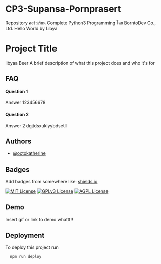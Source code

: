 # CP3-Supansa-Pornprasert
Repository คอร์สเรียน Complete Python3 Programming โดย BorntoDev Co., Ltd.
Hello World
by Libya

# Project Title
libyaa Beer
A brief description of what this project does and who it's for


## FAQ

#### Question 1

Answer 123456678

#### Question 2

Answer 2 dgjtdsxuklyybdsetll


## Authors

- [@octokatherine](https://www.github.com/octokatherine)


## Badges

Add badges from somewhere like: [shields.io](https://shields.io/)

[![MIT License](https://img.shields.io/badge/License-MIT-green.svg)](https://choosealicense.com/licenses/mit/)
[![GPLv3 License](https://img.shields.io/badge/License-GPL%20v3-yellow.svg)](https://opensource.org/licenses/)
[![AGPL License](https://img.shields.io/badge/license-AGPL-blue.svg)](http://www.gnu.org/licenses/agpl-3.0)


## Demo

Insert gif or link to demo whattt!!


## Deployment

To deploy this project run

```bash
  npm run deploy
```

